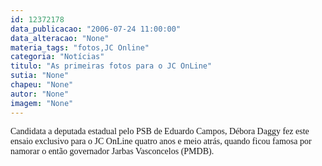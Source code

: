 ```yaml
---
id: 12372178
data_publicacao: "2006-07-24 11:00:00"
data_alteracao: "None"
materia_tags: "fotos,JC Online"
categoria: "Notícias"
titulo: "As primeiras fotos para o JC OnLine"
sutia: "None"
chapeu: "None"
autor: "None"
imagem: "None"
---
```

<p><P><FONT face=Verdana>Candidata a deputada estadual pelo PSB de Eduardo Campos, Débora Daggy fez este ensaio exclusivo para o JC OnLine quatro anos e meio atrás, quando ficou famosa por namorar o então governador Jarbas Vasconcelos (PMDB).</FONT></P> </p>
